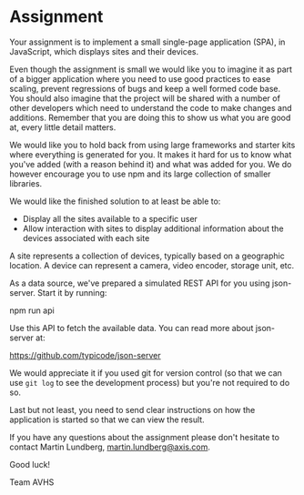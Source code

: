 # Assignment

Your assignment is to implement a small single-page application (SPA), in
JavaScript, which displays sites and their devices.

Even though the assignment is small we would like you to imagine it as part of
a bigger application where you need to use good practices to ease scaling,
prevent regressions of bugs and keep a well formed code base. You should also
imagine that the project will be shared with a number of other developers
which need to understand the code to make changes and additions. Remember that
you are doing this to show us what you are good at, every little detail
matters.

We would like you to hold back from using large frameworks and starter kits
where everything is generated for you. It makes it hard for us to know what
you've added (with a reason behind it) and what was added for you. We do
however encourage you to use npm and its large collection of smaller
libraries.

We would like the finished solution to at least be able to:

 * Display all the sites available to a specific user
 * Allow interaction with sites to display additional information about the
   devices associated with each site

A site represents a collection of devices, typically based on a geographic
location. A device can represent a camera, video encoder, storage unit, etc.

As a data source, we've prepared a simulated REST API for you using
json-server. Start it by running:

  npm run api

Use this API to fetch the available data. You can read more about json-server
at:

  https://github.com/typicode/json-server

We would appreciate it if you used git for version control (so that we can use
`git log` to see the development process) but you're not required to do so.

Last but not least, you need to send clear instructions on how the application
is started so that we can view the result.

If you have any questions about the assignment please don't hesitate to contact
Martin Lundberg, martin.lundberg@axis.com.

Good luck!

Team AVHS
